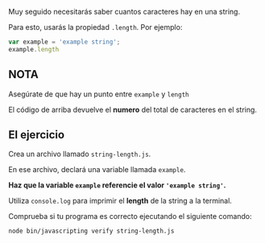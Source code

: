Muy seguido necesitarás saber cuantos caracteres hay en una string.

Para esto, usarás la propiedad `.length`. Por ejemplo:

```js
var example = 'example string';
example.length
```

## NOTA

Asegúrate de que hay un punto entre `example` y `length`

El código de arriba devuelve el **numero** del total de caracteres en el string.


## El ejercicio

Crea un archivo llamado `string-length.js`.

En ese archivo, declará una variable llamada `example`.

**Haz que la variable `example` referencie el valor `'example string'`.**

Utiliza `console.log` para imprimir el **length** de la string a la terminal.

Comprueba si tu programa es correcto ejecutando el siguiente comando:

`node bin/javascripting verify string-length.js`
